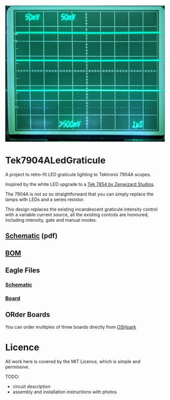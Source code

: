 ![After Photo](After.jpg)
# Tek7904ALedGraticule
A project to retro-fit LED graticule lighting to Tektronix 7904A scopes.

Inspired by the white LED upgrade to a [Tek 7854 by Zenwizard Studios](https://youtu.be/GYkjuE7Pez8).

The 7904A is not so so straightforward that you can simply replace the lamps with LEDs and a series resistor.

This design replaces the existing incandescent graticule intensity control with a variable current source, all the existing controls are honoured, including intensity, gate and manual modes.

## [Schematic](V3.pdf) (pdf)

## [BOM](BOM.md)

## Eagle Files
### [Schematic](V3.sch)
### [Board](V3.brd)

## ORder Boards
You can order multiples of three boards directly from [OSHpark](https://oshpark.com/shared_projects/jouvs37V)

# Licence
All work here is covered by the MIT Licence, which is simple and permissive.

TODO:
* circuit description
* assembly and installation instructions with photos

